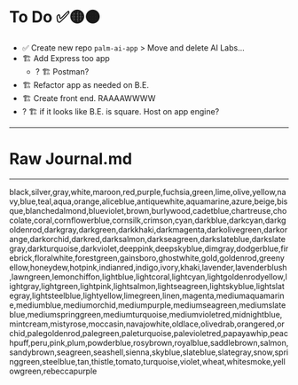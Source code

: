# To Do ✅🟡🟠
- ✅ Create new repo `palm-ai-app` > Move and delete AI Labs...
- 🏗️ Add Express too app
  - ? 🏗️ Postman? 
- 🏗️ Refactor app as needed on B.E.
- 🏗️ Create front end. RAAAAWWWW
- ? 🏗️ if it looks like B.E. is square. Host on app engine? 

----
# Raw Journal.md


----
black,silver,gray,white,maroon,red,purple,fuchsia,green,lime,olive,yellow,navy,blue,teal,aqua,orange,aliceblue,antiquewhite,aquamarine,azure,beige,bisque,blanchedalmond,blueviolet,brown,burlywood,cadetblue,chartreuse,chocolate,coral,cornflowerblue,cornsilk,crimson,cyan,darkblue,darkcyan,darkgoldenrod,darkgray,darkgreen,darkkhaki,darkmagenta,darkolivegreen,darkorange,darkorchid,darkred,darksalmon,darkseagreen,darkslateblue,darkslategray,darkturquoise,darkviolet,deeppink,deepskyblue,dimgray,dodgerblue,firebrick,floralwhite,forestgreen,gainsboro,ghostwhite,gold,goldenrod,greenyellow,honeydew,hotpink,indianred,indigo,ivory,khaki,lavender,lavenderblush,lawngreen,lemonchiffon,lightblue,lightcoral,lightcyan,lightgoldenrodyellow,lightgray,lightgreen,lightpink,lightsalmon,lightseagreen,lightskyblue,lightslategray,lightsteelblue,lightyellow,limegreen,linen,magenta,mediumaquamarine,mediumblue,mediumorchid,mediumpurple,mediumseagreen,mediumslateblue,mediumspringgreen,mediumturquoise,mediumvioletred,midnightblue,mintcream,mistyrose,moccasin,navajowhite,oldlace,olivedrab,orangered,orchid,palegoldenrod,palegreen,paleturquoise,palevioletred,papayawhip,peachpuff,peru,pink,plum,powderblue,rosybrown,royalblue,saddlebrown,salmon,sandybrown,seagreen,seashell,sienna,skyblue,slateblue,slategray,snow,springgreen,steelblue,tan,thistle,tomato,turquoise,violet,wheat,whitesmoke,yellowgreen,rebeccapurple